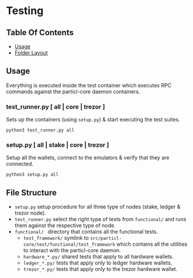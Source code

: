 # Testing

## Table Of Contents
- [Usage](https://github.com/particl/hardware-wallet-playground/test#Usage)
- [Folder Layout](https://github.com/particl/hardware-wallet-playground/test#Folder-Layout)

## Usage 
Everything is executed inside the test container which executes RPC commands against the particl-core daemon containers.

### test_runner.py [ all | core | trezor ]
Sets up the containers (using `setup.py`) & start executing the test suites.
```
python3 test_runner.py all
```

### setup.py [ all | stake | core | trezor ]
Setup all the wallets, connect to the emulators & verify that they are connected.
```
python3 setup.py all
```

## File Structure
* `setup.py` setup procedure for all three type of nodes (stake, ledger & trezor node).
* `test_runner.py` select the right type of tests from `functional/` and runs them against the respective type of node.
* `functional/ ` directory that contains all the functional tests.
    * `test_framework/` symlink to `src/particl-core/test/functional/test_framework` which contains all the utilities to interact with the particl-core daemon.
    * `hardware_*.py/` shared tests that apply to all hardware wallets.
    * `ledger_*.py/` tests that apply only to ledger hardware wallets.
    * `trezor_*.py/` tests that apply only to the trezor hardware wallet.
